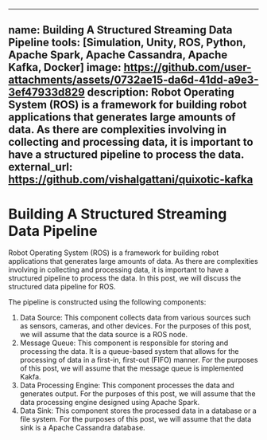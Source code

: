 
---
name: Building A Structured Streaming Data Pipeline
tools: [Simulation, Unity, ROS, Python, Apache Spark, Apache Cassandra, Apache Kafka, Docker]
image: https://github.com/user-attachments/assets/0732ae15-da6d-41dd-a9e3-3ef47933d829
description: Robot Operating System (ROS) is a framework for building robot applications that generates large amounts of data. As there are complexities involving in collecting and processing data, it is important to have a structured pipeline to process the data.
external_url: https://github.com/vishalgattani/quixotic-kafka
---

# Building A Structured Streaming Data Pipeline

Robot Operating System (ROS) is a framework for building robot applications that generates large amounts of data. As there are complexities involving in collecting and processing data, it is important to have a structured pipeline to process the data. In this post, we will discuss the structured data pipeline for ROS.

The pipeline is constructed using the following components:

1. Data Source: This component collects data from various sources such as sensors, cameras, and other devices. For the purposes of this post, we will assume that the data source is a ROS node.
2. Message Queue: This component is responsible for storing and processing the data. It is a queue-based system that allows for the processing of data in a first-in, first-out (FIFO) manner. For the purposes of this post, we will assume that the message queue is implemented Kakfa.
3. Data Processing Engine: This component processes the data and generates output. For the purposes of this post, we will assume that the data processing engine designed using Apache Spark.
4. Data Sink: This component stores the processed data in a database or a file system. For the purposes of this post, we will assume that the data sink is a Apache Cassandra database.
